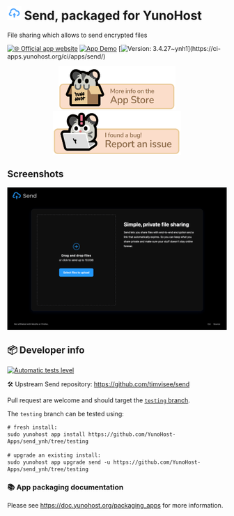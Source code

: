 <!--
N.B.: This README was automatically generated by <https://github.com/YunoHost/apps_tools/blob/main/readme_generator>
It shall NOT be edited by hand.
-->

<h1>
  <img src="https://raw.githubusercontent.com/YunoHost/apps/main/logos/send.png" width="32px" alt="Logo of Send">
  Send, packaged for YunoHost
</h1>

File sharing which allows to send encrypted files

[![🌐 Official app website](https://img.shields.io/badge/Official_app_website-darkgreen?style=for-the-badge)](https://send.vis.ee/)
[![App Demo](https://img.shields.io/badge/App_Demo-blue?style=for-the-badge)](https://send.vis.ee/)
[![Version: 3.4.27~ynh1](https://img.shields.io/badge/Version-3.4.27~ynh1-rgb(18,138,11)?style=for-the-badge)](https://ci-apps.yunohost.org/ci/apps/send/)

<div align="center">
<a href="https://apps.yunohost.org/app/send"><img height="100px" src="https://github.com/YunoHost/yunohost-artwork/raw/refs/heads/main/badges/neopossum-badges/badge_more_info_on_the_appstore.svg"/></a>
<a href="https://github.com/YunoHost-Apps/send_ynh/issues"><img height="100px" src="https://github.com/YunoHost/yunohost-artwork/raw/refs/heads/main/badges/neopossum-badges/badge_report_an_issue.svg"/></a>
</div>


## Screenshots
![Screenshot of Send](./doc/screenshots/screenshot.png)

## 📦 Developer info

[![Automatic tests level](https://apps.yunohost.org/badge/cilevel/send)](https://ci-apps.yunohost.org/ci/apps/send/)

🛠️ Upstream Send repository: <https://github.com/timvisee/send>

Pull request are welcome and should target the [`testing` branch](https://github.com/YunoHost-Apps/send_ynh/tree/testing).

The `testing` branch can be tested using:
```
# fresh install:
sudo yunohost app install https://github.com/YunoHost-Apps/send_ynh/tree/testing

# upgrade an existing install:
sudo yunohost app upgrade send -u https://github.com/YunoHost-Apps/send_ynh/tree/testing
```

### 📚 App packaging documentation

Please see <https://doc.yunohost.org/packaging_apps> for more information.
